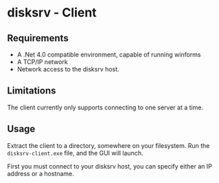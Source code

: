 # disksrv - Client

## Requirements

* A .Net 4.0 compatible environment, capable of running winforms
* A TCP/IP network
* Network access to the disksrv host.

## Limitations

The client currently only supports connecting to one server at a time.

## Usage

Extract the client to a directory, somewhere on your filesystem. Run the `disksrv-client.exe` file, and the GUI will launch.

First you must connect to your disksrv host, you can specify either an IP address or a hostname.